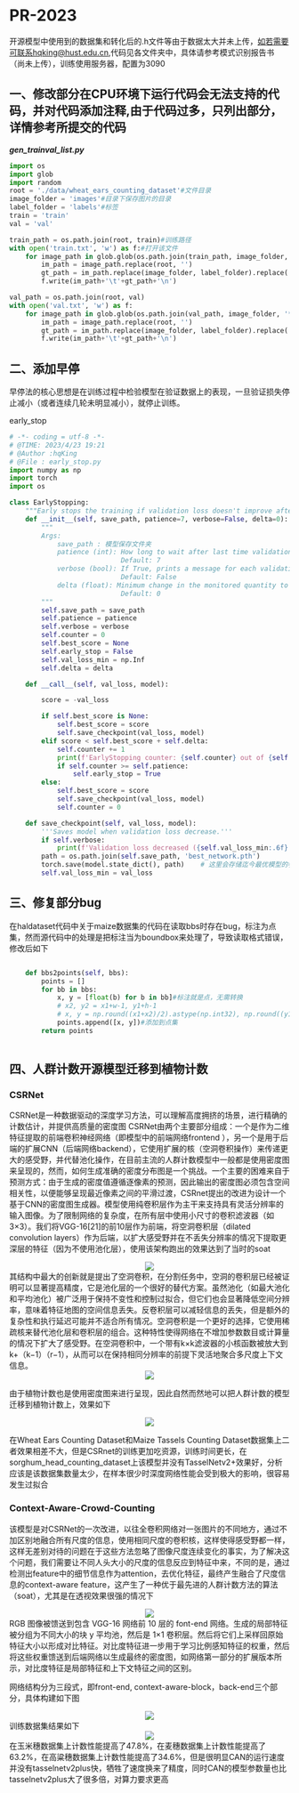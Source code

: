 # PR-2023
开源模型中使用到的数据集和转化后的.h文件等由于数据太大并未上传，如若需要可联系hqking@hust.edu.cn,代码见各文件夹中，具体请参考模式识别报告书（尚未上传），训练使用服务器，配置为3090

## 一、修改部分在CPU环境下运行代码会无法支持的代码，并对代码添加注释,由于代码过多，只列出部分，详情参考所提交的代码
***gen_trainval_list.py***

```python
import os
import glob
import random
root = './data/wheat_ears_counting_dataset'#文件目录
image_folder = 'images'#目录下保存图片的目录
label_folder = 'labels'#标签
train = 'train'
val = 'val'

train_path = os.path.join(root, train)#训练路径
with open('train.txt', 'w') as f:#打开该文件
    for image_path in glob.glob(os.path.join(train_path, image_folder, '*.JPG')):#读取图片
        im_path = image_path.replace(root, '')
        gt_path = im_path.replace(image_folder, label_folder).replace('.JPG', '.xml')
        f.write(im_path+'\t'+gt_path+'\n')

val_path = os.path.join(root, val)
with open('val.txt', 'w') as f:
    for image_path in glob.glob(os.path.join(val_path, image_folder, '*.JPG')):
        im_path = image_path.replace(root, '')
        gt_path = im_path.replace(image_folder, label_folder).replace('.JPG', '.xml')
        f.write(im_path+'\t'+gt_path+'\n')

```
## 二、添加早停
早停法的核心思想是在训练过程中检验模型在验证数据上的表现，一旦验证损失停止减小（或者连续几轮未明显减小），就停止训练。

early_stop
```python
# -*- coding = utf-8 -*-
# @TIME: 2023/4/23 19:21
# @Author :hqKing
# @File : early_stop.py
import numpy as np
import torch
import os

class EarlyStopping:
    """Early stops the training if validation loss doesn't improve after a given patience."""
    def __init__(self, save_path, patience=7, verbose=False, delta=0):
        """
        Args:
            save_path : 模型保存文件夹
            patience (int): How long to wait after last time validation loss improved.
                            Default: 7
            verbose (bool): If True, prints a message for each validation loss improvement.
                            Default: False
            delta (float): Minimum change in the monitored quantity to qualify as an improvement.
                            Default: 0
        """
        self.save_path = save_path
        self.patience = patience
        self.verbose = verbose
        self.counter = 0
        self.best_score = None
        self.early_stop = False
        self.val_loss_min = np.Inf
        self.delta = delta

    def __call__(self, val_loss, model):

        score = -val_loss

        if self.best_score is None:
            self.best_score = score
            self.save_checkpoint(val_loss, model)
        elif score < self.best_score + self.delta:
            self.counter += 1
            print(f'EarlyStopping counter: {self.counter} out of {self.patience}')
            if self.counter >= self.patience:
                self.early_stop = True
        else:
            self.best_score = score
            self.save_checkpoint(val_loss, model)
            self.counter = 0

    def save_checkpoint(self, val_loss, model):
        '''Saves model when validation loss decrease.'''
        if self.verbose:
            print(f'Validation loss decreased ({self.val_loss_min:.6f} --> {val_loss:.6f}).  Saving model ...')
        path = os.path.join(self.save_path, 'best_network.pth')
        torch.save(model.state_dict(), path)	# 这里会存储迄今最优模型的参数
        self.val_loss_min = val_loss

```
## 三、修复部分bug
在haldataset代码中关于maize数据集的代码在读取bbs时存在bug，标注为点集，然而源代码中的处理是把标注当为boundbox来处理了，导致读取格式错误，修改后如下
```python

    def bbs2points(self, bbs): 
        points = []
        for bb in bbs:
            x, y = [float(b) for b in bb]#标注就是点，无需转换
            # x2, y2 = x1+w-1, y1+h-1
            # x, y = np.round((x1+x2)/2).astype(np.int32), np.round((y1+y2)/2).astype(np.int32)#求中心点
            points.append([x, y])#添加到点集
        return points
    
```
## 四、人群计数开源模型迁移到植物计数

### CSRNet

CSRNet是一种数据驱动的深度学习方法，可以理解高度拥挤的场景，进行精确的计数估计，并提供高质量的密度图
CSRNet由两个主要部分组成：一个是作为二维特征提取的前端卷积神经网络（即模型中的前端网络frontend ），另一个是用于后端的扩展CNN（后端网络backend），它使用扩展的核（空洞卷积操作）来传递更大的感受野，并代替池化操作，在目前主流的人群计数模型中一般都是使用密度图来呈现的，然而，如何生成准确的密度分布图是一个挑战。一个主要的困难来自于预测方式：由于生成的密度值遵循逐像素的预测，因此输出的密度图必须包含空间相关性，以便能够呈现最近像素之间的平滑过渡，CSRnet提出的改进为设计一个基于CNN的密度图生成器。模型使用纯卷积层作为主干来支持具有灵活分辨率的输入图像。为了限制网络的复杂度，在所有层中使用小尺寸的卷积滤波器（如3×3）。我们将VGG-16[21]的前10层作为前端，将空洞卷积层（dilated convolution layers）作为后端，以扩大感受野并在不丢失分辨率的情况下提取更深层的特征（因为不使用池化层），使用该架构跑出的效果达到了当时的soat

<div align=center>
<img src="https://github.com/hqking0424/PR-2023/blob/whq/1.png"/>
</div>
其结构中最大的创新就是提出了空洞卷积，在分割任务中，空洞的卷积层已经被证明可以显著提高精度，它是池化层的一个很好的替代方案。虽然池化（如最大池化和平均池化）被广泛用于保持不变性和控制过拟合，但它们也会显著降低空间分辨率，意味着特征地图的空间信息丢失。反卷积层可以减轻信息的丢失，但是额外的复杂性和执行延迟可能并不适合所有情况。空洞卷积是一个更好的选择，它使用稀疏核来替代池化层和卷积层的组合。这种特性使得网络在不增加参数数目或计算量的情况下扩大了感受野。在空洞卷积中，一个带有k×k滤波器的小核函数被放大到k+（k−1）（r−1），从而可以在保持相同分辨率的前提下灵活地聚合多尺度上下文信息。
<div align=center>
<img src="2.png"/>
</div>

由于植物计数也是使用密度图来进行呈现，因此自然而然地可以把人群计数的模型迁移到植物计数上，效果如下
<div align=center>
<img src="6.png"/>
</div>

在Wheat Ears Counting Dataset和Maize Tassels Counting Dataset数据集上二者效果相差不大，但是CSRnet的训练更加吃资源，训练时间更长，在sorghum_head_counting_dataset上该模型并没有TasselNetv2+效果好，分析应该是该数据集数量太少，在样本很少时深度网络性能会受到极大的影响，很容易发生过拟合

### Context-Aware-Crowd-Counting

该模型是对CSRNet的一次改进，以往全卷积网络对一张图片的不同地方，通过不加区别地融合所有尺度的信息，使用相同尺度的卷积核，这样使得感受野都一样，这样无差别对待的问题在于这些方法忽略了图像尺度连续变化的事实，为了解决这个问题，我们需要让不同人头大小的尺度的信息反应到特征中来，不同的是，通过检测出feature中的细节信息作为attention，去优化特征，最终产生融合了尺度信息的context-aware feature，这产生了一种优于最先进的人群计数方法的算法（soat），尤其是在透视效果很强的情况下

<div align=center>
<img src="3.png"/>
</div>
RGB 图像被馈送到包含 VGG-16 网络前 10 层的 font-end 网络。生成的局部特征被分组为不同大小的块 y 平均池，然后是 1×1 卷积层。然后将它们上采样回原始特征大小以形成对比特征。对比度特征进一步用于学习比例感知特征的权重，然后将这些权重馈送到后端网络以生成最终的密度图，如网络第一部分的扩展版本所示，对比度特征是局部特征和上下文特征之间的区别。

网络结构分为三段式，即front-end, context-aware-block，back-end三个部分，具体构建如下图
<div align=center>
<img src="4.png"/>
</div>
训练数据集结果如下
<div align=center>
<img src="5.png"/>
</div>
在玉米穗数据集上计数性能提高了47.8%，在麦穗数据集上计数性能提高了63.2%，在高粱穗数据集上计数性能提高了34.6%，但是很明显CAN的运行速度并没有tasselnetv2plus快，牺牲了速度换来了精度，同时CAN的模型参数量也比tasselnetv2plus大了很多倍，对算力要求更高
